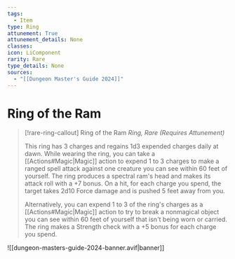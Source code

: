 ```yaml
---
tags:
  - Item
type: Ring
attunement: True
attunement_details: None
classes:
icon: LiComponent
rarity: Rare
type_details: None
sources: 
  - "[[Dungeon Master's Guide 2024]]"
---
```

# Ring of the Ram
>[!rare-ring-callout] Ring of the Ram
>_Ring, Rare (Requires Attunement)_
>
>This ring has 3 charges and regains 1d3 expended charges daily at dawn. While wearing the ring, you can take a [[Actions#Magic\|Magic]] action to expend 1 to 3 charges to make a ranged spell attack against one creature you can see within 60 feet of yourself. The ring produces a spectral ram's head and makes its attack roll with a +7 bonus. On a hit, for each charge you spend, the target takes 2d10 Force damage and is pushed 5 feet away from you.
>
>Alternatively, you can expend 1 to 3 of the ring's charges as a [[Actions#Magic\|Magic]] action to try to break a nonmagical object you can see within 60 feet of yourself that isn't being worn or carried. The ring makes a Strength check with a +5 bonus for each charge you spend.
>


![[dungeon-masters-guide-2024-banner.avif|banner]]